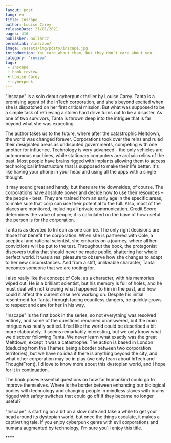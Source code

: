 ```yaml
---
layout: post
lang: en
title: Inscape
author: Louise Carey
releaseDate: 21/01/2021
pages: 416
publisher: Gollancz
permalink: /inscape/
image: /assets/img/posty/inscape.jpg
introduction: You care about them, but they don't care about you.
category: 'review'
tags:
 - Inscape
 - book review
 - Louise Carey
 - cyberpunk
---
```

  "Inscape" is a solo debut cyberpunk thriller by Louise Carey. Tanta is a promising agent of the InTech corporation, and she's beyond excited when she is dispatched on her first critical mission. But what was supposed to be a simple task of retrieving a stolen hard drive turns out to be a disaster. As one of two survivors, Tanta is thrown deep into the intrigue that is far beyond what she was expecting.

  The author takes us to the future, where after the catastrophic Meltdown, the world was changed forever. Corporations took over the reins and ruled their designated areas as undisputed governments, competing with one another for influence. Technology is very advanced - the only vehicles are autonomous machines, while stationary computers are archaic relics of the past. Most people have brains rigged with implants allowing them to access technological infrastructure that is supposed to make their life better. It's like having your phone in your head and using all the apps with a single thought.

  It may sound great and handy, but there are the downsides, of course. The corporations have absolute power and decide how to use their resources – the people - best. They are trained from an early age in the specific areas, to make sure that corp can use their potential to the full. Also, most of the places are monitored, including all private communication. Credit Score determines the value of people; it is calculated on the base of how useful the person is for the corporation.

  Tanta is as devoted to InTech as one can be. The only right decisions are those that benefit the corporation. When she is partnered with Cole, a sceptical and rational scientist, she embarks on a journey, where all her convictions will be put to the test. Throughout the book, the protagonist discovers truths that should never be made public, shattering her whole perfect world. It was a real pleasure to observe how she changes to adapt to her new circumstances. And from a stiff, unlikeable character, Tanta becomes someone that we are rooting for.

  I also really like the concept of Cole, as a character, with his memories wiped out. He is a brilliant scientist, but his memory is full of holes, and he must deal with not knowing what happened to him in the past, and how could it affect the current case he's working on. Despite his initial resentment for Tanta, through facing countless dangers, he quickly grows to respect and care for her in his way.

  "Inscape" is the first book in the series, so not everything was resolved entirely, and some of the questions remained unanswered, but the main intrigue was neatly settled. I feel like the world could be described a bit more elaborately. It seems remarkably interesting, but we only know what we discover following Tanta. We never learn what exactly was the great Meltdown, except it was a catastrophe. The action is based in London (deducing from the Thames being a border between two corporation territories), but we have no idea if there is anything beyond the city, and what other corporation may be in play (we only learn about InTech and ThoughtFront). I'd love to know more about this dystopian world, and I hope for it in continuation.

  The book poses essential questions on how far humankind could go to improve themselves. Where is the border between enhancing our biological bodies with technology and changing people in mindless slaves with brains rigged with safety switches that could go off if they became no longer useful?

  "Inscape" is starting on a bit on a slow note and take a while to get your head around its dystopian world, but once the things escalate, it makes a captivating tale. If you enjoy cyberpunk genre with evil corporations and humans augmented by technology, I'm sure you'll enjoy this title.

  \*\*\*\*
